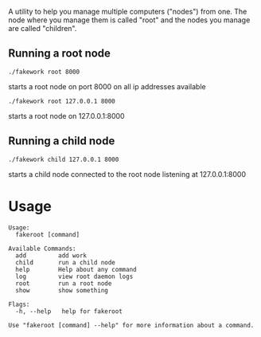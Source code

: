 A utility to help you manage multiple computers ("nodes") from one. The node where you manage them is called "root" and the nodes you manage are called "children".
## Running a root node
```
./fakework root 8000
```
starts a root node on port 8000 on all ip addresses available
```
./fakework root 127.0.0.1 8000
```
starts a root node on 127.0.0.1:8000
## Running a child node
```
./fakework child 127.0.0.1 8000
```
starts a child node connected to the root node listening at 127.0.0.1:8000
# Usage
```
Usage:
  fakeroot [command]

Available Commands:
  add         add work
  child       run a child node
  help        Help about any command
  log         view root daemon logs
  root        run a root node
  show        show something

Flags:
  -h, --help   help for fakeroot

Use "fakeroot [command] --help" for more information about a command.
```
